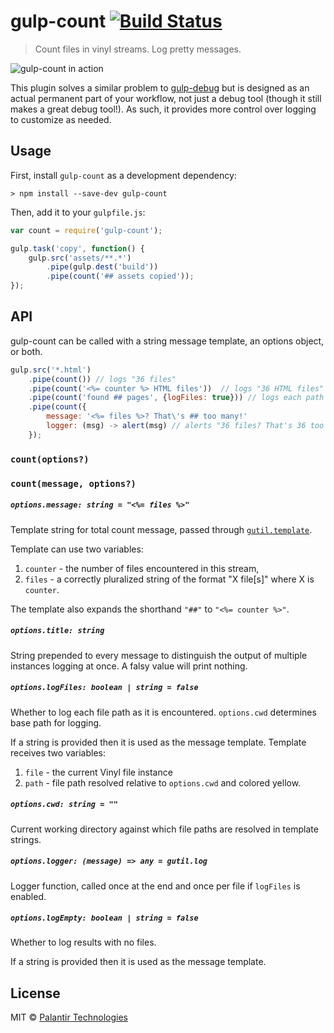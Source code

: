 # gulp-count [![Build Status](https://travis-ci.org/palantir/gulp-count.svg?branch=master)](https://travis-ci.org/palantir/gulp-count)

> Count files in vinyl streams. Log pretty messages.

![gulp-count in action](screenshot.png)

This plugin solves a similar problem to [gulp-debug](https://github.com/sindresorhus/gulp-debug) but is designed as an actual permanent part of your workflow, not just a debug tool (though it still makes a great debug tool!). As such, it provides more control over logging to customize as needed.

## Usage
First, install `gulp-count` as a development dependency:

```shell
> npm install --save-dev gulp-count
```

Then, add it to your `gulpfile.js`:

```javascript
var count = require('gulp-count');

gulp.task('copy', function() {
    gulp.src('assets/**.*')
        .pipe(gulp.dest('build'))
        .pipe(count('## assets copied'));
});
```


## API
gulp-count can be called with a string message template, an options object, or both.

```javascript
gulp.src('*.html')
    .pipe(count()) // logs "36 files"
    .pipe(count('<%= counter %> HTML files'))  // logs "36 HTML files"
    .pipe(count('found ## pages', {logFiles: true})) // logs each path and "found 36 pages"
    .pipe(count({
        message: '<%= files %>? That\'s ## too many!'
        logger: (msg) -> alert(msg) // alerts "36 files? That's 36 too many!"
    });
```

### `count(options?)`
### `count(message, options?)`

##### `options.message: string = "<%= files %>"`

Template string for total count message, passed through [`gutil.template`](https://github.com/gulpjs/gulp-util#templatestring-data).

Template can use two variables:

1. `counter` - the number of files encountered in this stream,
2. `files` - a correctly pluralized string of the format "X file[s]" where X is `counter`.

The template also expands the shorthand `"##"` to `"<%= counter %>"`.

##### `options.title: string`

String prepended to every message to distinguish the output of multiple instances logging at once.
A falsy value will print nothing.

##### `options.logFiles: boolean | string = false`

Whether to log each file path as it is encountered. `options.cwd` determines base path for logging.

If a string is provided then it is used as the message template. Template receives two variables:

1. `file` - the current Vinyl file instance
2. `path` - file path resolved relative to `options.cwd` and colored yellow.

##### `options.cwd: string = ""`

Current working directory against which file paths are resolved in template strings.

##### `options.logger: (message) => any = gutil.log`

Logger function, called once at the end and once per file if `logFiles` is enabled.

##### `options.logEmpty: boolean | string = false`

Whether to log results with no files.

If a string is provided then it is used as the message template.

## License
MIT &copy; [Palantir Technologies](http://palantir.com)

